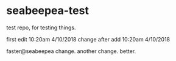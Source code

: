 # seabeepea-test
test repo, for testing things.

first edit 10:20am 4/10/2018
change after add 10:20am 4/10/2018

faster@seabeepea
change.
another change.
better.
